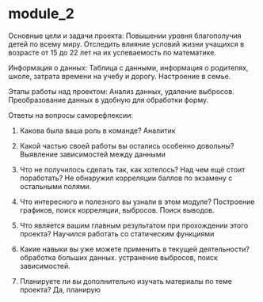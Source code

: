 # module_2
Основные цели и задачи проекта:
Повышении уровня благополучия детей по всему миру. 
Отследить влияние условий жизни учащихся в возрасте от 15 до 22 лет на их успеваемость по математике.

Информация о данных:
Таблица с данными, информация о родителях, школе, затрата времени на учебу и дорогу. Настроение в семье.

Этапы работы над проектом:
Анализ данных, удаление выбросов. Преобразование данных в удобную для обработки форму.

Ответы на вопросы саморефлексии:

1. Какова была ваша роль в команде?
Аналитик

2. Какой частью своей работы вы остались особенно довольны?
Выявление зависимостей между данными

3. Что не получилось сделать так, как хотелось? Над чем ещё стоит поработать?
Не обнаружил корреляции баллов по экзамену с остальными полями.

4. Что интересного и полезного вы узнали в этом модуле?
Построение графиков, поиск корреляции, выбросов. Поиск выводов.

5. Что является вашим главным результатом при прохождении этого проекта?
Научился работать со статическим функциями

6. Какие навыки вы уже можете применить в текущей деятельности?
обработка больших данных. устранение выбросов, поиск зависимостей. 

7. Планируете ли вы дополнительно изучать материалы по теме проекта?
Да, планирую
